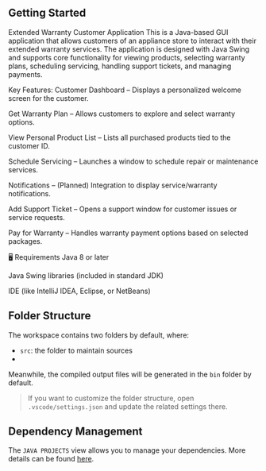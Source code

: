 ## Getting Started

Extended Warranty Customer Application
This is a Java-based GUI application that allows customers of an appliance store to interact with their extended warranty services. The application is designed with Java Swing and supports core functionality for viewing products, selecting warranty plans, scheduling servicing, handling support tickets, and managing payments.

Key Features:
Customer Dashboard – Displays a personalized welcome screen for the customer.

Get Warranty Plan – Allows customers to explore and select warranty options.

View Personal Product List – Lists all purchased products tied to the customer ID.

Schedule Servicing – Launches a window to schedule repair or maintenance services.

Notifications – (Planned) Integration to display service/warranty notifications.

Add Support Ticket – Opens a support window for customer issues or service requests.

Pay for Warranty – Handles warranty payment options based on selected packages.


🖥 Requirements
Java 8 or later

Java Swing libraries (included in standard JDK)

IDE (like IntelliJ IDEA, Eclipse, or NetBeans)


## Folder Structure

The workspace contains two folders by default, where:

- `src`: the folder to maintain sources
-

Meanwhile, the compiled output files will be generated in the `bin` folder by default.

> If you want to customize the folder structure, open `.vscode/settings.json` and update the related settings there.

## Dependency Management

The `JAVA PROJECTS` view allows you to manage your dependencies. More details can be found [here](https://github.com/microsoft/vscode-java-dependency#manage-dependencies).
